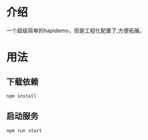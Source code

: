 # 介绍

一个超级简单的hapidemo，但是工程化配置了,方便拓展。

# 用法

##  下载依赖

```
npm install 

```

## 启动服务

```
npm run start

```


